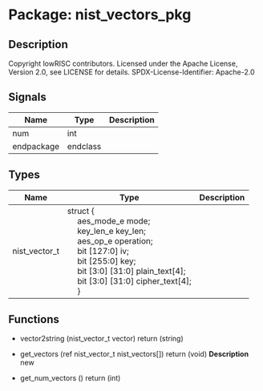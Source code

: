 # Package: nist_vectors_pkg

## Description

Copyright lowRISC contributors.
 Licensed under the Apache License, Version 2.0, see LICENSE for details.
 SPDX-License-Identifier: Apache-2.0
 

## Signals

| Name       | Type     | Description |
| ---------- | -------- | ----------- |
| num        | int      |             |
| endpackage | endclass |             |
## Types

| Name          | Type                                                                                                                                                                                                                                                                                                                                                                                                                                                                                                            | Description |
| ------------- | --------------------------------------------------------------------------------------------------------------------------------------------------------------------------------------------------------------------------------------------------------------------------------------------------------------------------------------------------------------------------------------------------------------------------------------------------------------------------------------------------------------- | ----------- |
| nist_vector_t | struct {<br><span style="padding-left:20px">     aes_mode_e   mode;<br><span style="padding-left:20px">     key_len_e    key_len;<br><span style="padding-left:20px">     aes_op_e     operation;<br><span style="padding-left:20px">     bit [127:0]  iv;<br><span style="padding-left:20px">     bit [255:0]  key;<br><span style="padding-left:20px">     bit [3:0] [31:0]  plain_text[4];<br><span style="padding-left:20px">     bit [3:0] [31:0]  cipher_text[4];<br><span style="padding-left:20px">   } |             |
## Functions
- vector2string <font id="function_arguments">(nist_vector_t vector)</font> <font id="function_return">return (string)</font>
- get_vectors <font id="function_arguments">(ref nist_vector_t nist_vectors[])</font> <font id="function_return">return (void)</font>
**Description**
new

- get_num_vectors <font id="function_arguments">()</font> <font id="function_return">return (int)</font>
